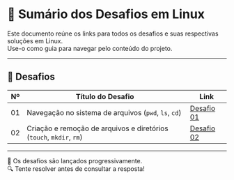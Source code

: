 # 🐧 Sumário dos Desafios em Linux  
Este documento reúne os links para todos os desafios e suas respectivas soluções em Linux.  
Use-o como guia para navegar pelo conteúdo do projeto.  

---

## 🧩 Desafios  

| Nº  | Título do Desafio | Link |
|-----|-------------------|------|
| 01  | Navegação no sistema de arquivos (`pwd`, `ls`, `cd`) |  [Desafio 01](./desafios/desafio_01.md) |
| 02 | Criação e remoção de arquivos e diretórios (`touch`, `mkdir`, `rm`) | [Desafio 02](./desafios/desafio_02.md) |


---

📌 Os desafios são lançados progressivamente.  
🔍 Tente resolver antes de consultar a resposta!  
